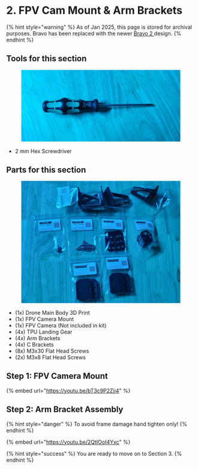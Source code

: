 # 2. FPV Cam Mount & Arm Brackets

{% hint style="warning" %}
As of Jan 2025, this page is stored for archival purposes. Bravo has been replaced with the newer [Bravo 2 ](../../bravo-v2/)design.
{% endhint %}

## Tools for this section

<figure><img src="../../../.gitbook/assets/20241028_023412.jpg" alt=""><figcaption></figcaption></figure>

* 2 mm Hex Screwdriver

## Parts for this section

<figure><img src="../../../.gitbook/assets/20241028_042854.jpg" alt=""><figcaption></figcaption></figure>

* (1x) Drone Main Body 3D Print
* (1x) FPV Camera Mount
* (1x) FPV Camera (Not included in kit)
* (4x) TPU Landing Gear
* (4x) Arm Brackets
* (4x) C Brackets
* (8x) M3x30 Flat Head Screws
* (2x) M3x8 Flat Head Screws



## Step 1: FPV Camera Mount

{% embed url="https://youtu.be/bT3c9P2Zjj4" %}



## Step 2: Arm Bracket Assembly

{% hint style="danger" %}
To avoid frame damage hand tighten only!
{% endhint %}

{% embed url="https://youtu.be/2QtIOoI4Yxc" %}

{% hint style="success" %}
You are ready to move on to Section 3.
{% endhint %}
